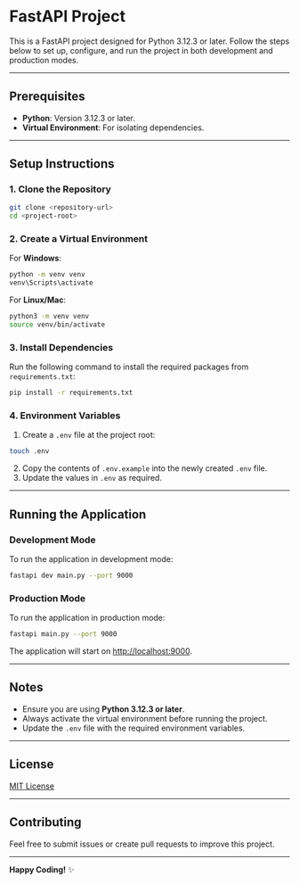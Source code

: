 # FastAPI Project

This is a FastAPI project designed for Python 3.12.3 or later. Follow the steps below to set up, configure, and run the project in both development and production modes.

---

## Prerequisites

- **Python**: Version 3.12.3 or later.
- **Virtual Environment**: For isolating dependencies.

---

## Setup Instructions

### 1. Clone the Repository

```bash
git clone <repository-url>
cd <project-root>
```

### 2. Create a Virtual Environment

For **Windows**:
```bash
python -m venv venv
venv\Scripts\activate
```

For **Linux/Mac**:
```bash
python3 -m venv venv
source venv/bin/activate
```

### 3. Install Dependencies

Run the following command to install the required packages from `requirements.txt`:
```bash
pip install -r requirements.txt
```

### 4. Environment Variables

1. Create a `.env` file at the project root:
```bash
touch .env
```
2. Copy the contents of `.env.example` into the newly created `.env` file.
3. Update the values in `.env` as required.

---

## Running the Application

### Development Mode
To run the application in development mode:
```bash
fastapi dev main.py --port 9000
```

### Production Mode
To run the application in production mode:
```bash
fastapi main.py --port 9000
```

The application will start on [http://localhost:9000](http://localhost:9000).

---

## Notes

- Ensure you are using **Python 3.12.3 or later**.
- Always activate the virtual environment before running the project.
- Update the `.env` file with the required environment variables.

---

## License
[MIT License](LICENSE)

---

## Contributing
Feel free to submit issues or create pull requests to improve this project.

---

**Happy Coding!** ✨

